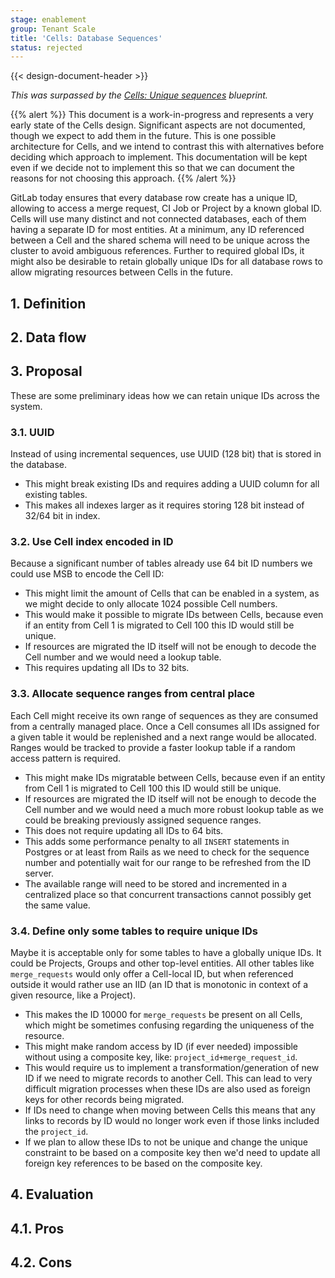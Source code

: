 ```yaml
---
stage: enablement
group: Tenant Scale
title: 'Cells: Database Sequences'
status: rejected
---
```


{{< design-document-header >}}

_This was surpassed by the [Cells: Unique sequences](../../unique_sequences.md) blueprint._

<!-- vale gitlab.FutureTense = NO -->

{{% alert %}}
This document is a work-in-progress and represents a very early state of the
Cells design. Significant aspects are not documented, though we expect to add
them in the future. This is one possible architecture for Cells, and we intend to
contrast this with alternatives before deciding which approach to implement.
This documentation will be kept even if we decide not to implement this so that
we can document the reasons for not choosing this approach.
{{% /alert %}}

GitLab today ensures that every database row create has a unique ID, allowing to access a merge request, CI Job or Project by a known global ID.
Cells will use many distinct and not connected databases, each of them having a separate ID for most entities.
At a minimum, any ID referenced between a Cell and the shared schema will need to be unique across the cluster to avoid ambiguous references.
Further to required global IDs, it might also be desirable to retain globally unique IDs for all database rows to allow migrating resources between Cells in the future.

## 1. Definition

## 2. Data flow

## 3. Proposal

These are some preliminary ideas how we can retain unique IDs across the system.

### 3.1. UUID

Instead of using incremental sequences, use UUID (128 bit) that is stored in the database.

- This might break existing IDs and requires adding a UUID column for all existing tables.
- This makes all indexes larger as it requires storing 128 bit instead of 32/64 bit in index.

### 3.2. Use Cell index encoded in ID

Because a significant number of tables already use 64 bit ID numbers we could use MSB to encode the Cell ID:

- This might limit the amount of Cells that can be enabled in a system, as we might decide to only allocate 1024 possible Cell numbers.
- This would make it possible to migrate IDs between Cells, because even if an entity from Cell 1 is migrated to Cell 100 this ID would still be unique.
- If resources are migrated the ID itself will not be enough to decode the Cell number and we would need a lookup table.
- This requires updating all IDs to 32 bits.

### 3.3. Allocate sequence ranges from central place

Each Cell might receive its own range of sequences as they are consumed from a centrally managed place.
Once a Cell consumes all IDs assigned for a given table it would be replenished and a next range would be allocated.
Ranges would be tracked to provide a faster lookup table if a random access pattern is required.

- This might make IDs migratable between Cells, because even if an entity from Cell 1 is migrated to Cell 100 this ID would still be unique.
- If resources are migrated the ID itself will not be enough to decode the Cell number and we would need a much more robust lookup table as we could be breaking previously assigned sequence ranges.
- This does not require updating all IDs to 64 bits.
- This adds some performance penalty to all `INSERT` statements in Postgres or at least from Rails as we need to check for the sequence number and potentially wait for our range to be refreshed from the ID server.
- The available range will need to be stored and incremented in a centralized place so that concurrent transactions cannot possibly get the same value.

### 3.4. Define only some tables to require unique IDs

Maybe it is acceptable only for some tables to have a globally unique IDs. It could be Projects, Groups and other top-level entities.
All other tables like `merge_requests` would only offer a Cell-local ID, but when referenced outside it would rather use an IID (an ID that is monotonic in context of a given resource, like a Project).

- This makes the ID 10000 for `merge_requests` be present on all Cells, which might be sometimes confusing regarding the uniqueness of the resource.
- This might make random access by ID (if ever needed) impossible without using a composite key, like: `project_id+merge_request_id`.
- This would require us to implement a transformation/generation of new ID if we need to migrate records to another Cell. This can lead to very difficult migration processes when these IDs are also used as foreign keys for other records being migrated.
- If IDs need to change when moving between Cells this means that any links to records by ID would no longer work even if those links included the `project_id`.
- If we plan to allow these IDs to not be unique and change the unique constraint to be based on a composite key then we'd need to update all foreign key references to be based on the composite key.

## 4. Evaluation

## 4.1. Pros

## 4.2. Cons
